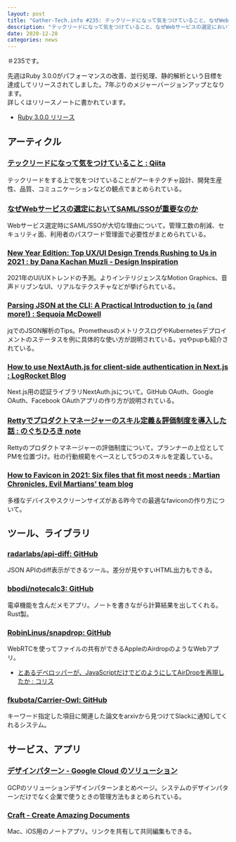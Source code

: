 ```yaml
---
layout: post
title: "Gather-Tech.info #235: テックリードになって気をつけていること、なぜWebサービスの選定においてSAML/SSOが重要なのか など"
description: "テックリードになって気をつけていること、なぜWebサービスの選定においてSAML/SSOが重要なのか など"
date: 2020-12-28
categories: news
---
```


＃235です。

先週はRuby 3.0.0がパフォーマンスの改善、並行処理、静的解析という目標を達成してリリースされてしました。7年ぶりのメジャーバージョンアップとなります。  
詳しくはリリースノートに書かれています。

- [Ruby 3.0.0 リリース](https://www.ruby-lang.org/ja/news/2020/12/25/ruby-3-0-0-released/)

## アーティクル

### [テックリードになって気をつけていること : Qiita](https://qiita.com/ma91n/items/207f32db1b51754d6933)

テックリードをする上で気をつけていることがアーキテクチャ設計、開発生産性、品質、コミュニケーションなどの観点でまとめられている。

### [なぜWebサービスの選定においてSAML/SSOが重要なのか](https://oka-lab.jp/importance-of-saml-sso-in-web-services)

Webサービス選定時にSAML/SSOが大切な理由について。管理工数の削減、セキュリティ面、利用者のパスワード管理面で必要性がまとめられている。

### [New Year Edition: Top UX/UI Design Trends Rushing to Us in 2021 : by Dana Kachan Muzli - Design Inspiration](https://medium.muz.li/new-year-edition-top-ux-ui-design-trends-rushing-to-us-in-2021-67279e9534e4)

2021年のUI/UXトレンドの予測。よりインテリジェンスなMotion Graphics、音声ドリブンなUI、リアルなテクスチャなどが挙げられている。

### [Parsing JSON at the CLI: A Practical Introduction to `jq` (and more!) : Sequoia McDowell](https://sequoia.makes.software/parsing-json-at-the-cli-a-practical-introduction-to-jq-and-more/)

jqでのJSON解析のTips。PrometheusのメトリクスログやKubernetesデプロイメントのステータスを例に具体的な使い方が説明されている。yqやpupも紹介されている。

### [How to use NextAuth.js for client-side authentication in Next.js : LogRocket Blog](https://blog.logrocket.com/how-to-use-nextauth-js-for-client-side-authentication-in-next-js/)

Next.js用の認証ライブラリNextAuth.jsについて。GitHub OAuth、Google OAuth、Facebook OAuthアプリの作り方が説明されている。

### [Rettyでプロダクトマネージャーのスキル定義＆評価制度を導入した話 : のぐちひろき note](https://note.com/roki_n_/n/n296cfddf661a)

Rettyのプロダクトマネージャーの評価制度について。プランナーの上位としてPMを位置づけ。社の行動規範をベースとして5つのスキルを定義している。

### [How to Favicon in 2021: Six files that fit most needs : Martian Chronicles, Evil Martians’ team blog](https://evilmartians.com/chronicles/how-to-favicon-in-2021-six-files-that-fit-most-needs)

多様なデバイスやスクリーンサイズがある昨今での最適なfaviconの作り方について。

## ツール、ライブラリ

### [radarlabs/api-diff: GitHub](https://github.com/radarlabs/api-diff)

JSON APIのdiff表示ができるツール。差分が見やすいHTML出力もできる。

### [bbodi/notecalc3: GitHub](https://github.com/bbodi/notecalc3)

電卓機能を含んだメモアプリ。ノートを書きながら計算結果を出してくれる。Rust製。

### [RobinLinus/snapdrop: GitHub](https://github.com/RobinLinus/snapdrop)

WebRTCを使ってファイルの共有ができるAppleのAirdropのようなWebアプリ。

- [とあるデベロッパーが、JavaScriptだけでどのようにしてAirDropを再現したか : コリス](https://coliss.com/articles/build-websites/operation/javascript/how-one-developer-recreated-airdrop-using-just-javascript.html)

### [fkubota/Carrier-Owl: GitHub](https://github.com/fkubota/Carrier-Owl)

キーワード指定した項目に関連した論文をarxivから見つけてSlackに通知してくれるシステム。

## サービス、アプリ

### [デザインパターン - Google Cloud のソリューション](https://events.withgoogle.com/solution-design-pattern/)

GCPのソリューションデザインパターンまとめページ。システムのデザインパターンだけでなく企業で使うときの管理方法もまとめられている。

### [Craft - Create Amazing Documents](https://www.craft.do/)

Mac、iOS用のノートアプリ。リンクを共有して共同編集もできる。
